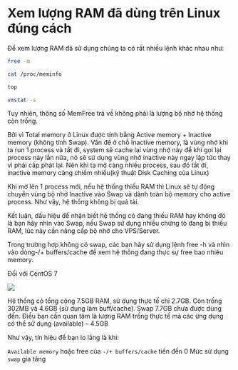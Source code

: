# Xem lượng RAM đã dùng trên Linux đúng cách

Để xem lượng RAM đã sử dụng chúng ta có rất nhiều lệnh khác nhau như:
```sh
free -m
```
```sh
cat /proc/meminfo
```
```sh
top
```
```sh
vmstat -s
```
Tuy nhiên, thông số MemFree trả về không phải là lượng bộ nhớ hệ thống còn trống.

Bởi vì Total memory ở Linux được tính bằng Active memory + Inactive memory (không tính Swap). Vấn đề ở chỗ Inactive memory, là vùng nhớ khi ta run 1 process và tắt đi, system sẽ cache lại vùng nhớ này để khi gọi lại process này lần nữa, nó sẽ sử dụng vùng nhớ inactive này ngay lập tức thay vì phải cấp phát lại. Nên khi ta mở càng nhiều process, sau đó tắt đi, inactive memory càng chiếm nhiều(kỹ thuật Disk Caching của Linux)

Khi mở lên 1 process mới, nếu hệ thống thiếu RAM thì Linux sẽ tự động chuyển vùng bộ nhớ Inactive vào Swap và dành toàn bộ memory cho active process. Như vậy, hệ thống không bị quá tải.

Kết luận, dấu hiệu để nhận biết hệ thống có đang thiếu RAM hay không đó là bạn hãy nhìn vào Swap, nếu Swap sử dụng nhiều chứng tỏ đang bị thiếu RAM, lúc này cần nâng cấp bộ nhớ cho VPS/Server.

Trong trường hợp không có swap, các bạn hãy sử dụng lệnh free -h và nhìn vào dòng-/+ buffers/cache để xem hệ thống đang thực sự free bao nhiêu memory.

Đối với CentOS 7

<img src=https://i.imgur.com/o8yaCvd.png>

Hệ thống có tổng cộng 7.5GB RAM, sử dụng thực tế chỉ 2.7GB. Còn trống 302MB và 4.6GB (sử dụng làm buff/cache). Swap 7.7GB chưa được dùng đến. Điều bạn cần quan tâm là lượng RAM trống thực tế mà các ứng dụng có thể sử dụng (available) – 4.5GB

Như vậy, tín hiệu để bạn lo lắng là khi:

`Available memory` hoặc free của `-/+ buffers/cache` tiến đến 0
Mức sử dụng `swap` gia tăng
